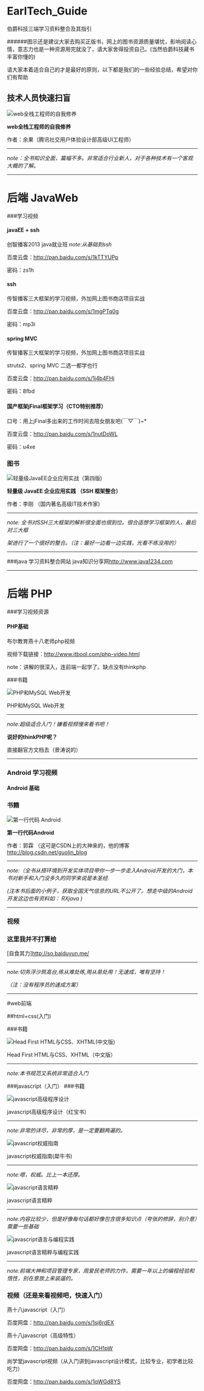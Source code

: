 # EarlTech_Guide
伯爵科技三端学习资料整合及其指引

######图示还是建议大家去购买正版书，网上的图书资源质量堪忧，影响阅读心情，意志力也是一种资源用完就没了，请大家舍得投资自己。(当然伯爵科技藏书丰富你懂的)

>
请大家本着适合自己的才是最好的原则，以下都是我们的一些经验总结，希望对你们有帮助



## 技术人员快速扫盲

![web全栈工程师的自我修养](http://image12.bookschina.com/2015/20150412/s6975659.jpg)

**web全栈工程师的自我修养**

作者：余果（腾讯社交用户体验设计部高级UI工程师）

***
*note：全书知识全面，篇幅不多。非常适合行业新人，对于各种技术有一个客观大概的了解。*

***
后端  JavaWeb
========

###学习视频

#### javaEE + ssh

创智播客2013 java就业班
*note:从基础到ssh*

百度云盘：<http://pan.baidu.com/s/1kTTYUPp>

密码：zs1h

#### ssh

传智播客三大框架的学习视频，外加网上图书商店项目实战

百度云盘：<http://pan.baidu.com/s/1mgPTq0g>

密码：mp3i

#### spring MVC

传智播客三大框架的学习视频，外加网上图书商店项目实战

struts2、spring MVC 二选一都学也行

百度云盘：<http://pan.baidu.com/s/1i4b4FHj>

密码：8fbd

#### 国产框架jFinal框架学习（CTO特别推荐）

口号：用上jFinal多出来的工作时间去陪女朋友吧(￣▽￣)~*

百度云盘：<http://pan.baidu.com/s/1nutDoWL>

密码：u4xe

### 图书

![轻量级JavaEE企业应用实战（第四版)](http://bojuewjt.github.io/apply/img/javaEE.jpg)

**轻量级 JavaEE 企业应用实践 （SSH 框架整合）**

作者：李刚 （国内著名高级IT技术作家)

***
*note: 全书对SSH三大框架的解析很全面也很到位。很合适想学习框架的人，最后对三大框*

*架进行了一个很好的整合。（注：最好一边看一边实践，光看不练没用的）*

***


###java 学习资料整合网站
java知识分享网<http://www.java1234.com>


***

后端   PHP
==========
###学习视频资源
#### PHP基础
布尔教育燕十八老师php视频

视频下载链接：<http://www.itbool.com/php-video.html>

note：讲解的很深入，连前端一起学了。缺点没有thinkphp

###书籍

![PHP和MySQL Web开发](http://ec4.images-amazon.com/images/I/51fGa2QtGKL._AC_UL160_SR118,160_.jpg)

PHP和MySQL Web开发

***
*note:超级适合入门！嫌看视频慢来看书吧！*

**说好的thinkPHP呢？**

直接翻官方文档去（景涛说的）

***

### Android 学习视频

#### Android 基础

### 书籍

![第一行代码 Android](http://i4.tietuku.com/dad62e2a56c35f25.jpg)

**第一行代码Android**


作者：郭霖 （这可是CSDN上的大神来的，他的博客<http://blog.csdn.net/guolin_blog>

***
*note:（全书从搭环境到开发实体项目带你一步一步走入Android开发的大门，本书对新手和入门没多久的同学来说是本圣经.*

*(注本书后面的小例子，获取全国天气信息的URL不公开了。想走中级的Android开发这边也有资料如： RXjava )*

***

### 视频

### 这里我并不打算给

[自食其力]<http://so.baiduyun.me/>

***
*note:切务浮沙筑高台,练从难处练,用从易处用！无速成，唯有坚持！*

*（注：没有程序员的速成方案）*


***

#web前端

##html+css(入门)

###书籍

![Head First HTML与CSS、XHTML(中文版)](http://i4.tietuku.com/2af9340b7730eae4.jpg)

Head First HTML与CSS、XHTML（中文版）


***
*note:本书规范又系统非常适合入门*

###javascript（入门）
###书籍

![javascript高级程序设计](http://i4.tietuku.com/2517213c591ac72a.jpg)

javascript高级程序设计（红宝书）

***
*note:非常的详尽，非常的厚，是一定要翻两遍的。*


![javascript权威指南](http://i4.tietuku.com/652993ff817c38fb.jpg)

javascript权威指南(犀牛书)


***
*note:嗯，权威。比上一本还厚。*

![javascript语言精粹](http://i4.tietuku.com/9f46032e05e40d15.jpg)

javascript语言精粹

***
*note:内容比较少，但是好像每句话都好像包含很多知识点（夸张的修辞，别介意）需要一些基础*

![javascript语言与编程实践](http://i4.tietuku.com/9337347287bc5947.jpg)

javascript语言精粹与编程实践


***
*note:前端大神和项目管理专家，周爱民老师的力作，需要一年以上的编程经验和悟性，别在意放上来装逼的。*
### 视频（还是来看视频吧，快速入门）

燕十八javascript（入门）

百度网盘：<http://pan.baidu.com/s/1sj6rdEX>

燕十八javascript（高级特性）

百度网盘：<http://pan.baidu.com/s/1CH1pW>

尚学堂javascript视频（从入门讲到javascript设计模式，比较专业，初学者比较吃力）

百度网盘：<http://pan.baidu.com/s/1qWGd8YS>
